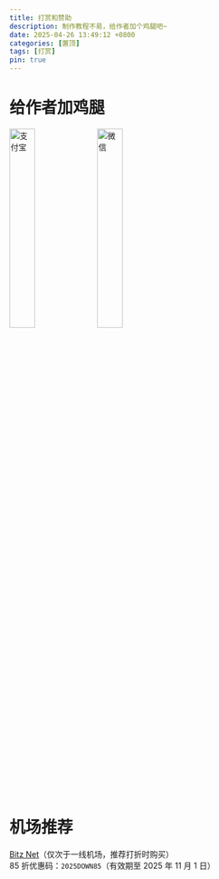 ```yaml
---
title: 打赏和赞助
description: 制作教程不易，给作者加个鸡腿吧~
date: 2025-04-26 13:49:12 +0800
categories: [置顶]
tags: [打赏]
pin: true
---
```


# 给作者加鸡腿
<img src="/assets/img/pin/alipay.jpg" alt="支付宝" width="30%" />
<img src="/assets/img/pin/wechat.png" alt="微信" width="30%" />

# 机场推荐
[Bitz Net](https://dir3.bnaffloop.com/#/register?code=HT0ALWZq)（仅次于一线机场，推荐打折时购买）  
85 折优惠码：`2025DOWN85`（有效期至 2025 年 11 月 1 日）
